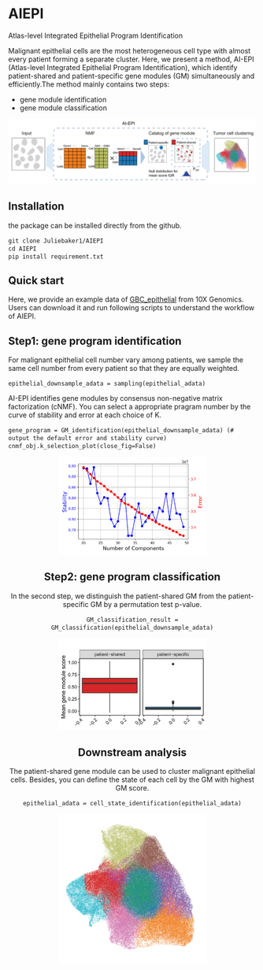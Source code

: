 # AIEPI
Atlas-level Integrated Epithelial Program Identification

Malignant epithelial cells are the most heterogeneous cell type with almost every patient forming a separate cluster. Here, we present a method, AI-EPI (Atlas-level Integrated Epithelial Program Identification), which identify patient-shared and patient-specific gene modules (GM) simultaneously and efficiently.The
method mainly contains two steps:

-   gene module identification
-   gene module classification

<div align=center> 
<img src="./inst/workflow.png" alt="workflow.png">
</div> 

Installation
------------

the package can be installed directly from the github.

```
git clone Juliebaker1/AIEPI
cd AIEPI
pip install requirement.txt
```

Quick start
-----------

Here, we provide an example data of [GBC_epithelial](http://lifeome.net/software/hrg/GBC_epithelial.h5ad) 
from 10X Genomics. Users can download it and run following scripts to understand the workflow of AIEPI.

Step1: gene program identification
------------------

For malignant epithelial cell number vary among patients, we sample the same cell number from every patient so that they are equally weighted.

```
epithelial_downsample_adata = sampling(epithelial_adata)
```
AI-EPI identifies gene modules by consensus non-negative matrix factorization (cNMF). You can select a appropriate pragram number by the curve of stability and error at each choice of K.
```
gene_program = GM_identification(epithelial_downsample_adata) (# output the default error and stability curve)
cnmf_obj.k_selection_plot(close_fig=False)
```
<div align=center> 
<img src="./inst/Epithelial.k_selection.png" width = "300"  alt="Epithelial.k_selection.png">
<div> 



## Step2: gene program classification


In the second step, we distinguish the patient-shared GM from the patient-specific GM by a permutation test p-value.  

```
GM_classification_result = GM_classification(epithelial_downsample_adata)
```
<div align=center> 
<img src="./inst/IQR.png" width = "300"  alt="IQR.png">
<div> 

## Downstream analysis

The patient-shared gene module can be used to cluster malignant epithelial cells. Besides, you can define the state of each cell by the GM with highest GM score.

```
epithelial_adata = cell_state_identification(epithelial_adata)
```

<div align=center> 
<img src="./inst/clustering.png" width = "300" alt="clustering.png">
<div> 

